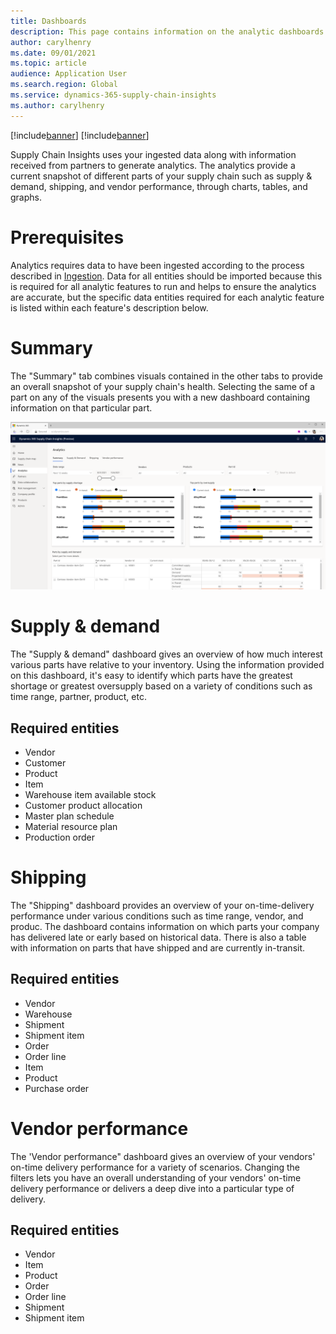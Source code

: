 ```yaml
---
title: Dashboards
description: This page contains information on the analytic dashboards in Supply Chain Insights
author: carylhenry
ms.date: 09/01/2021
ms.topic: article
audience: Application User
ms.search.region: Global
ms.service: dynamics-365-supply-chain-insights
ms.author: carylhenry
---
```


[!include[banner](includes/banner.md)]
[!include[banner](includes/preview-banner.md)]


Supply Chain Insights uses your ingested data along with information received from partners to generate analytics. The analytics provide a current snapshot of different parts of your supply chain such as supply & demand, shipping, and vendor performance, through charts, tables, and graphs.


# Prerequisites
Analytics requires data to have been ingested according to the process described in [Ingestion](/articles/ingestion.md).
Data for all entities should be imported because this is required for all analytic features to run and helps to ensure the analytics are accurate, but the specific data entities required for each analytic feature is listed within each feature's description below.

# Summary
The  "Summary" tab combines visuals contained in the other tabs to provide an overall snapshot of your supply chain's health. Selecting the same of a part on any of the visuals presents you with a new dashboard containing information on that particular part.


![summary-analytics-dashboard](/articles/media/summary-analytics.PNG)

# Supply & demand
The "Supply & demand" dashboard gives an overview of how much interest various parts have relative to your inventory. 
Using the information provided on this dashboard, it's easy to identify which parts have the greatest shortage or greatest oversupply based on a variety of conditions such as time range, partner, product, etc.

## Required entities
- Vendor
- Customer
- Product
- Item
- Warehouse item available stock
- Customer product allocation
- Master plan schedule
- Material resource plan
- Production order


# Shipping
The "Shipping" dashboard provides an overview of your on-time-delivery performance under various conditions such as time range, vendor, and produc. 
The dashboard contains information on which parts your company has delivered late or early based on historical data. 
There is also a table with information on parts that have shipped and are currently in-transit.

## Required entities
- Vendor
- Warehouse
- Shipment
- Shipment item
- Order
- Order line
- Item
- Product
- Purchase order

# Vendor performance
The 'Vendor performance" dashboard gives an overview of your vendors' on-time delivery performance for a variety of scenarios. 
Changing the filters lets you have an overall understanding of your vendors' on-time delivery performance or delivers a deep dive into a particular type of delivery.

## Required entities
- Vendor
- Item
- Product
- Order
- Order line
- Shipment
- Shipment item
